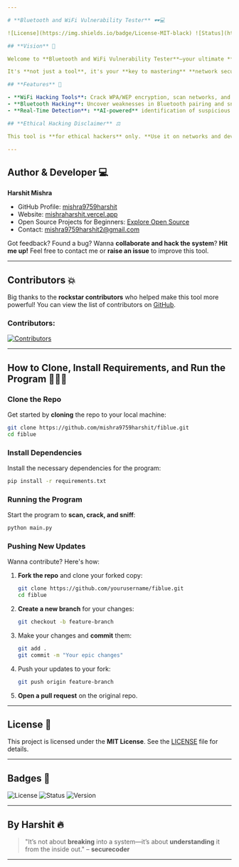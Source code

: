 ```yaml
---

# **Bluetooth and WiFi Vulnerability Tester** 🕶️💻

![License](https://img.shields.io/badge/License-MIT-black) ![Status](https://img.shields.io/badge/Status-Active-green) ![Version](https://img.shields.io/badge/Version-1.0-yellow)

## **Vision** 🎯

Welcome to **Bluetooth and WiFi Vulnerability Tester**—your ultimate **hacking toolkit** for **exploring and exploiting** WiFi and Bluetooth networks. Whether you're a **white-hat hacker**, **pen tester**, or simply a **curious security enthusiast**, this tool empowers you to **scan**, **crack**, and **analyze** networks, revealing hidden vulnerabilities. With **AI-powered detection** and **machine learning algorithms**, we aim to **disrupt the security landscape** by spotting rogue devices and abnormal traffic in **real-time**.

It's **not just a tool**, it's your **key to mastering** **network security**.

## **Features** 🔧

- **WiFi Hacking Tools**: Crack WPA/WEP encryption, scan networks, and analyze traffic in-depth.
- **Bluetooth Hacking**: Uncover weaknesses in Bluetooth pairing and sniff for **suspicious packets**.
- **Real-Time Detection**: **AI-powered** identification of suspicious devices and abnormal WiFi/Bluetooth activity.

## **Ethical Hacking Disclaimer** ⚖️

This tool is **for ethical hackers** only. **Use it on networks and devices you own** or have **explicit permission** to test. Unauthorized access is **illegal** and goes against the hacker ethos of ethical hacking. **Stay legal**, **stay ethical**, and **respect privacy**.

---
```


## **Author & Developer** 💻

**Harshit Mishra**  
- GitHub Profile: [mishra9759harshit](https://github.com/mishra9759harshit)  
- Website: [mishraharshit.vercel.app](https://mishraharshit.vercel.app)  
- Open Source Projects for Beginners: [Explore Open Source](https://mishraharshit.vercel.app/github.html)  
- Contact: [mishra9759harshit2@gmail.com](mailto:mishra9759harshit@gmail.com)

Got feedback? Found a bug? Wanna **collaborate and hack the system**? **Hit me up!** Feel free to contact me or **raise an issue** to improve this tool.

---

## **Contributors** 💥

Big thanks to the **rockstar contributors** who helped make this tool more powerful! You can view the list of contributors on [GitHub](https://github.com/mishra9759harshit/fiblue.git).

### **Contributors**:
[![Contributors](https://contrib.rocks/image?repo=mishra9759harshit/fiblue)](https://github.com/mishra9759harshit/fiblue/graphs/contributors)

---

## **How to Clone, Install Requirements, and Run the Program** 🏃‍♂️💨

### Clone the Repo

Get started by **cloning** the repo to your local machine:

```bash
git clone https://github.com/mishra9759harshit/fiblue.git
cd fiblue
```

### Install Dependencies

Install the necessary dependencies for the program:

```bash
pip install -r requirements.txt
```

### Running the Program

Start the program to **scan, crack, and sniff**:

```bash
python main.py
```

### Pushing New Updates

Wanna contribute? Here's how:

1. **Fork the repo** and clone your forked copy:
   ```bash
   git clone https://github.com/yourusername/fiblue.git
   cd fiblue
   ```

2. **Create a new branch** for your changes:
   ```bash
   git checkout -b feature-branch
   ```

3. Make your changes and **commit** them:
   ```bash
   git add .
   git commit -m "Your epic changes"
   ```

4. Push your updates to your fork:
   ```bash
   git push origin feature-branch
   ```

5. **Open a pull request** on the original repo.

---

## **License** 📜

This project is licensed under the **MIT License**. See the [LICENSE](https://github.com/mishra9759harshit/fiblue.git) file for details.

---

## **Badges** 🚨

![License](https://img.shields.io/badge/License-MIT-black) ![Status](https://img.shields.io/badge/Status-Active-green) ![Version](https://img.shields.io/badge/Version-1.0-yellow)

---

## **By Harshit** 🔥

> "It’s not about **breaking** into a system—it’s about **understanding** it from the inside out." – **securecoder**

---
